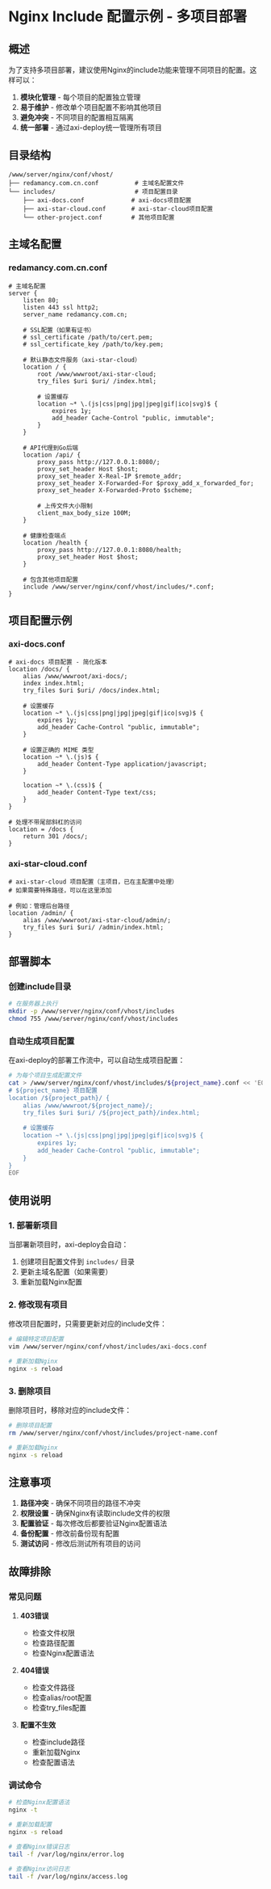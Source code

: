 # Nginx Include 配置示例 - 多项目部署

## 概述

为了支持多项目部署，建议使用Nginx的include功能来管理不同项目的配置。这样可以：

1. **模块化管理** - 每个项目的配置独立管理
2. **易于维护** - 修改单个项目配置不影响其他项目
3. **避免冲突** - 不同项目的配置相互隔离
4. **统一部署** - 通过axi-deploy统一管理所有项目

## 目录结构

```
/www/server/nginx/conf/vhost/
├── redamancy.com.cn.conf          # 主域名配置文件
└── includes/                      # 项目配置目录
    ├── axi-docs.conf             # axi-docs项目配置
    ├── axi-star-cloud.conf       # axi-star-cloud项目配置
    └── other-project.conf        # 其他项目配置
```

## 主域名配置

### redamancy.com.cn.conf

```nginx
# 主域名配置
server {
    listen 80;
    listen 443 ssl http2;
    server_name redamancy.com.cn;
    
    # SSL配置（如果有证书）
    # ssl_certificate /path/to/cert.pem;
    # ssl_certificate_key /path/to/key.pem;
    
    # 默认静态文件服务（axi-star-cloud）
    location / {
        root /www/wwwroot/axi-star-cloud;
        try_files $uri $uri/ /index.html;
        
        # 设置缓存
        location ~* \.(js|css|png|jpg|jpeg|gif|ico|svg)$ {
            expires 1y;
            add_header Cache-Control "public, immutable";
        }
    }
    
    # API代理到Go后端
    location /api/ {
        proxy_pass http://127.0.0.1:8080/;
        proxy_set_header Host $host;
        proxy_set_header X-Real-IP $remote_addr;
        proxy_set_header X-Forwarded-For $proxy_add_x_forwarded_for;
        proxy_set_header X-Forwarded-Proto $scheme;
        
        # 上传文件大小限制
        client_max_body_size 100M;
    }
    
    # 健康检查端点
    location /health {
        proxy_pass http://127.0.0.1:8080/health;
        proxy_set_header Host $host;
    }
    
    # 包含其他项目配置
    include /www/server/nginx/conf/vhost/includes/*.conf;
}
```

## 项目配置示例

### axi-docs.conf

```nginx
# axi-docs 项目配置 - 简化版本
location /docs/ {
    alias /www/wwwroot/axi-docs/;
    index index.html;
    try_files $uri $uri/ /docs/index.html;
    
    # 设置缓存
    location ~* \.(js|css|png|jpg|jpeg|gif|ico|svg)$ {
        expires 1y;
        add_header Cache-Control "public, immutable";
    }
    
    # 设置正确的 MIME 类型
    location ~* \.(js)$ {
        add_header Content-Type application/javascript;
    }
    
    location ~* \.(css)$ {
        add_header Content-Type text/css;
    }
}

# 处理不带尾部斜杠的访问
location = /docs {
    return 301 /docs/;
}
```

### axi-star-cloud.conf

```nginx
# axi-star-cloud 项目配置（主项目，已在主配置中处理）
# 如果需要特殊路径，可以在这里添加

# 例如：管理后台路径
location /admin/ {
    alias /www/wwwroot/axi-star-cloud/admin/;
    try_files $uri $uri/ /admin/index.html;
}
```

## 部署脚本

### 创建include目录

```bash
# 在服务器上执行
mkdir -p /www/server/nginx/conf/vhost/includes
chmod 755 /www/server/nginx/conf/vhost/includes
```

### 自动生成项目配置

在axi-deploy的部署工作流中，可以自动生成项目配置：

```bash
# 为每个项目生成配置文件
cat > /www/server/nginx/conf/vhost/includes/${project_name}.conf << 'EOF'
# ${project_name} 项目配置
location /${project_path}/ {
    alias /www/wwwroot/${project_name}/;
    try_files $uri $uri/ /${project_path}/index.html;
    
    # 设置缓存
    location ~* \.(js|css|png|jpg|jpeg|gif|ico|svg)$ {
        expires 1y;
        add_header Cache-Control "public, immutable";
    }
}
EOF
```

## 使用说明

### 1. 部署新项目

当部署新项目时，axi-deploy会自动：

1. 创建项目配置文件到 `includes/` 目录
2. 更新主域名配置（如果需要）
3. 重新加载Nginx配置

### 2. 修改现有项目

修改项目配置时，只需要更新对应的include文件：

```bash
# 编辑特定项目配置
vim /www/server/nginx/conf/vhost/includes/axi-docs.conf

# 重新加载Nginx
nginx -s reload
```

### 3. 删除项目

删除项目时，移除对应的include文件：

```bash
# 删除项目配置
rm /www/server/nginx/conf/vhost/includes/project-name.conf

# 重新加载Nginx
nginx -s reload
```

## 注意事项

1. **路径冲突** - 确保不同项目的路径不冲突
2. **权限设置** - 确保Nginx有读取include文件的权限
3. **配置验证** - 每次修改后都要验证Nginx配置语法
4. **备份配置** - 修改前备份现有配置
5. **测试访问** - 修改后测试所有项目的访问

## 故障排除

### 常见问题

1. **403错误**
   - 检查文件权限
   - 检查路径配置
   - 检查Nginx配置语法

2. **404错误**
   - 检查文件路径
   - 检查alias/root配置
   - 检查try_files配置

3. **配置不生效**
   - 检查include路径
   - 重新加载Nginx
   - 检查配置语法

### 调试命令

```bash
# 检查Nginx配置语法
nginx -t

# 重新加载配置
nginx -s reload

# 查看Nginx错误日志
tail -f /var/log/nginx/error.log

# 查看Nginx访问日志
tail -f /var/log/nginx/access.log
``` 